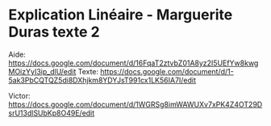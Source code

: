 # Explication Linéaire - Marguerite Duras texte 2

Aide: https://docs.google.com/document/d/16FqaT2ztvbZ01A8yz2I5UEfYw8kwgMOizYyI3ip_dlU/edit
Texte: https://docs.google.com/document/d/1-5ak3PbCQTQZ5di8DXhjkm8YDYJsT991cx1LK56IA7I/edit

Victor: https://docs.google.com/document/d/1WGRSg8imWAWUXv7xPK4Z4OT29DsrU13dlSUbKp8O49E/edit
<!--stackedit_data:
eyJoaXN0b3J5IjpbLTExNzI1OTMwNywtMTcxOTA2NTU3OSwxNz
YyMTc0NjMsMTc2MjE3NDYzLDE3ODAxODkyMDEsLTE1MzcyMzI2
ODQsMjAyMTE2NzgyN119
-->